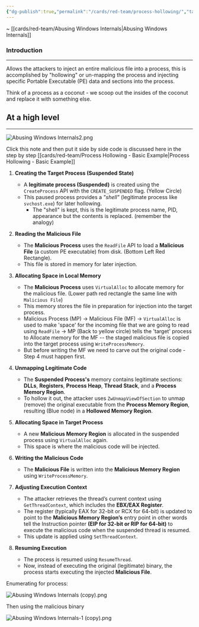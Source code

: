 ```yaml
---
{"dg-publish":true,"permalink":"/cards/red-team/process-hollowing/","tags":["red-team/host-evasion"]}
---
```


~ [[cards/red-team/Abusing Windows Internals\|Abusing Windows Internals]]
### Introduction
---
Allows the attackers to inject an entire malicious file into a process, this is accomplished by "hollowing" or un-mapping the process and injecting specific Portable Executable (PE) data and sections into the process.

Think of a process as a coconut - we scoop out the insides of the coconut and replace it with something else.

## At a high level
---

![Abusing Windows Internals2.png](/img/user/cards/red-team/images/Abusing%20Windows%20Internals2.png)

Click this note and then put it side by side code is discussed here in the step by step [[cards/red-team/Process Hollowing - Basic Example\|Process Hollowing - Basic Example]]

1. **Creating the Target Process (Suspended State)**

	- A **legitimate process (Suspended)** is created using the `CreateProcess` API with the `CREATE_SUSPENDED` flag. (Yellow Circle)
	- This paused process provides a _"shell"_ (legitimate process like `svchost.exe`) for later hollowing.
		- The "shell" is kept, this is the legitimate process name, PID, appearance but the contents is replaced. (remember the analogy)

2. **Reading the Malicious File**

	- The **Malicious Process** uses the `ReadFile` API to load a **Malicious File** (a custom PE executable) from disk. (Bottom Left Red Rectangle).
	- This file is stored in memory for later injection.

3. **Allocating Space in Local Memory**

	- The **Malicious Process** uses `VirtualAlloc` to allocate memory for the malicious file. (Lower path red rectangle the same line with `Malicious File`)
	- This memory stores the file in preparation for injection into the target process.
	 - Malicious Process (MP) -> Malicious File (MF) -> `VirtualAlloc` is used to make 'space' for the incoming file that we are going to read using `ReadFile` -> MP (Back to yellow circle) tells the 'target' process to Allocate memory for the MF -- the staged malicious file is copied into the target process using `WriteProcessMemory`.
	-  But before writing the MF we need to carve out the original code - Step 4 must happen first.

4. **Unmapping Legitimate Code**

	- The **Suspended Process's** memory contains legitimate sections: **DLLs**, **Registers**, **Process Heap**, **Thread Stack**, and a **Process Memory Region**.
	- To hollow it out, the attacker uses `ZwUnmapViewOfSection` to unmap (remove) the original executable from the **Process Memory Region**, resulting (Blue node) in a **Hollowed Memory Region**.

5. **Allocating Space in Target Process**

	- A new **Malicious Memory Region** is allocated in the suspended process using `VirtualAlloc` again.
	- This space is where the malicious code will be injected.

6. **Writing the Malicious Code**

	- The **Malicious File** is written into the **Malicious Memory Region** using `WriteProcessMemory`.
	    
7. **Adjusting Execution Context**

	- The attacker retrieves the thread’s current context using `GetThreadContext`, which includes the **EBX/EAX Register**.
	- The register (typically EAX for 32-bit or RCX for 64-bit) is updated to point to the **Malicious Memory Region’s** entry point in other words tell the Instruction pointer **(EIP for 32-bit or RIP for 64-bit)** to execute the malicious code when the suspended thread is resumed.
	- This update is applied using `SetThreadContext`.

8. **Resuming Execution**

	- The process is resumed using `ResumeThread`.
	- Now, instead of executing the original (legitimate) binary, the process starts executing the injected **Malicious File**.

Enumerating for process:

![Abusing Windows Internals (copy).png](/img/user/cards/red-team/images/Abusing%20Windows%20Internals%20(copy).png)

Then using the malicious binary

![Abusing Windows Internals-1 (copy).png](/img/user/cards/red-team/images/Abusing%20Windows%20Internals-1%20(copy).png)
